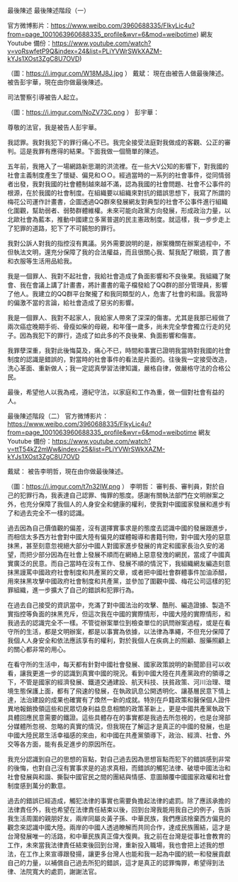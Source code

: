 最後陳述
最後陳述階段（一）

官方微博影片：https://www.weibo.com/3960688335/FlkyLic4u?from=page_1001063960688335_profile&wvr=6&mod=weibotime)
網友 Youtube 備份：https://www.youtube.com/watch?v=voRswfetP9Q&index=24&list=PLiYVWrSWkXAZM-kYJs1XOst3ZgC8U7OVD)

（圖：https://i.imgur.com/W18MJ8J.jpg ）
戴斌：
  現在由被告人做最後陳述。被告彭宇華，現在由你做最後陳述。


  司法警察引導被告人起立。

（圖：https://i.imgur.com/NoZV73C.png ）
彭宇華：

  尊敬的法官，我是被告人彭宇華。

  我認罪。我對我犯下的罪行痛心不已。我完全接受法庭對我做成的客觀、公正的審判。這是我罪有應得的結果。下面我做一個簡單的陳述。

  五年前，我捲入了一場網路新思潮的洪流裡。在一些大V公知的影響下，對我國的社會主義制度產生了懷疑、偏見和ＯＯ。經過當時的一系列的社會事件，從同情弱者出發，我對我國的社會體制越來越不滿，認為我國的社會問題、社會不公事件的根源，在於我國的社會制度。在組織要以組織來對抗的錯誤思想下，我寫了所謂的梅花公司運作計畫書，企圖透過QQ群來發展網友對典型的社會不公事件進行組織化圍觀，幫助弱者、弱勢群體維權。未來可能向政黨方向發展，形成政治力量，以北歐社會為藍本，推動中國建立多黨普選的民主憲政制度。就這樣，我一步步走上了犯罪的道路，犯下了不可饒恕的罪行。

  我對公訴人對我的指控沒有異議。另外需要說明的是，辦案機關在辦案過程中，不但執法文明，還充分保障了我的合法權益，而且很關心我、幫我配了眼鏡，買了書和衣服等生活用品給我。

  我是一個罪人、我對不起社會，我給社會造成了負面影響和不良後果。我組織了聚會、我在會議上講了計畫書，將計畫書的電子檔發給了QQ群的部分管理員，影響了他人。我建立的QQ群平台聚攏了和我同類型的人，危害了社會的和諧。我當時的偏激不當的言論，給社會造成了惡劣的影響。

  我是一個罪人、我對不起家人，我給家人帶來了深深的傷害。尤其是我那已經做了兩次癌症晚期手術、骨瘦如柴的母親，和年僅一歲多，尚未完全學會獨立行走的兒子。因為我犯下的罪行，造成了如此多的不良後果、負面影響和傷害。

  我罪孽深重，我對此後悔莫及，痛心不已，時間和事實已證明我當時對我國的社會制度的認識是錯誤的，對當時的社會事件的看法是片面的。往後我一定接受改造，洗心革面、重新做人；我一定認真學習法律知識，嚴格自律，做嚴格守法的合格公民。

  最後，希望他人以我為戒，遵紀守法，以家庭和工作為重，做一個對社會有益的人。



最後陳述階段（二）
官方微博影片：https://www.weibo.com/3960688335/FlkyLic4u?from=page_1001063960688335_profile&wvr=6&mod=weibotime
網友 Youtube 備份：https://www.youtube.com/watch?v=ttT54kZ2mWw&index=25&list=PLiYVWrSWkXAZM-kYJs1XOst3ZgC8U7OVD

戴斌：
  被告李明哲，現在由你做最後陳述。

（圖：https://i.imgur.com/t7n32IW.png ）
李明哲：
  審判長、審判員，對於自己的犯罪行為，我表達自己認罪、悔罪的態度。感謝有關執法部門在文明辦案之外，也充分保障了我個人的人身安全和健康的權利，使我對中國國家發展和進步有了和過去完全不一樣的認識。

  過去因為自己價值觀的偏差，沒有選擇實事求是的態度去認識中國的發展跟進步，而相信太多西方社會對中國大陸有偏見的媒體報導和書籍刊物，對中國大陸的惡意抹黑，甚至刻意忽視絕大部分中國人對國家進步發展的肯定和國家長治久安的渴望，而把少部分因為在社會上發展不順而在網絡上惡意發洩的網民，當成了中國真實廣泛的民意。而自己當時在沒有工作、發展不順的情況下，我組織網友編造刻意抹黑謾罵中國政府社會制度和共產黨的文章，或者把中國社會群體事件加油添醋，用來抹黑攻擊中國政府社會制度和共產黨，並參加了圍觀中國、梅花公司這樣的犯罪組織，進一步擴大了自己的錯誤和犯罪行為。

  在過去自己接受的資訊當中，充滿了對中國法治的攻擊、酷刑、編造證據、製造不實指控等負面的抹黑充斥，但這次我在中國的實際情形，中國大陸的實際情形，和我過去的認識完全不一樣。不管從辦案單位到檢查單位的訊問辦案過程，或是在看守所的生活，都是文明辦案，都是以事實為依據，以法律為準繩，不但充分保障了我個人人身安全和依法應該享有的權利，對於我個人在疾病上的照顧、服藥照顧上的關心都非常的用心。

  在看守所的生活中，每天都有針對中國社會發展、國家政策說明的新聞節目可以收看，讓我更進一步的認識到真實中國的現況。看到中國大陸在共產黨政府的領導之下，不管是國家的經濟發展、鐵道交通建設、航天科技、扶貧政策、河川治理、環境生態保護上面，都有了飛速的發展，在執政訊息公開透明化、讓基層民意下情上達，法治建設的成果也確實有了煥然一新的成就。特別在戶籍政策和醫保個人證件異地報銷換領這些和民眾切身利益息息相關的政策革新上，更是中國共產黨執政下具體回應民意需要的鐵證。這些具體存在的事實都是我過去所忽視的，也是台灣部分媒體所忽視、忽略的真實的情況，但我現在了解這才是真正的中國的發展，也是中國大陸民眾生活幸福感的來由，和中國在共產黨領導下，政治、經濟、社會、外交等各方面，能有長足進步的原因所在。

  我充分認識到自己的思想的盲點，對自己過去因為思想盲點而犯下的錯誤感到非常的後悔，也對自己沒有實事求是的追求真相，而錯誤的觸犯法律、破壞中國法治和社會發展與和諧、撕裂中國官民之間的團結與情感、意圖顛覆中國國家政權和社會制度感到萬分的歉意。

  過去的錯誤已經造成，觸犯法律的事實也需要負擔起法律的處罰。除了應該承擔的法律責任外，我也希望在法律責任結束以後，回到台灣我能用我自己的例子，告訴我生活周圍的親朋好友，兩岸同屬炎黃子孫、中華民族，我們應該捨棄西方偏見的觀念來認識中國大陸。兩岸的中國人透過瞭解而共同合作，達成民族團結，這才是台灣發展唯一的活路，和中華民族真正偉大復興。我之前在台灣是從事社會教育的工作，未來當我法律責任結束後回到台灣，重新投入職場，我也會把上述我的想法，在工作上來宣導跟發揚，讓更多台灣人也能和我一起為中國的統一和發展貢獻自己的力量，以補償自己過去所犯的錯誤，這才是真正的認罪悔罪，希望得到法律、法院寬大的處罰，謝謝法官。
